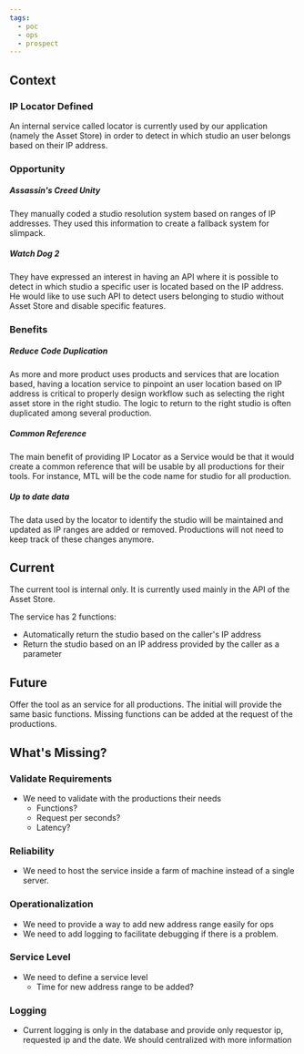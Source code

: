 ```yaml
---
tags:
  - poc
  - ops
  - prospect
---
```


## Context

### IP Locator Defined

An internal service called locator is currently used by our application (namely the Asset Store) in order to detect in which studio an user belongs based on their IP address.

### Opportunity

##### Assassin's Creed Unity

They manually coded a studio resolution system based on ranges of IP addresses. They used this information to create a fallback system for slimpack.

##### Watch Dog 2

They have expressed an interest in having an API where it is possible to detect in which studio a specific user is located based on the IP address. He would like to use such API to detect users belonging to studio without Asset Store and disable specific features.

### Benefits

##### Reduce Code Duplication

As more and more product uses products and services that are location based, having a location service to pinpoint an user location based on IP address is critical to properly design workflow such as selecting the right asset store in the right studio. The logic to return to the right studio is often duplicated among several production.

##### Common Reference

The main benefit of providing IP Locator as a Service would be that it would create a common reference that will be usable by all productions for their tools. For instance, MTL will be the code name for studio for all production.

##### Up to date data

The data used by the locator to identify the studio will be maintained and updated as IP ranges are added or removed. Productions will not need to keep track of these changes anymore.

## Current

The current tool is internal only. It is currently used mainly in the API of the Asset Store.

The service has 2 functions:

- Automatically return the studio based on the caller's IP address
- Return the studio based on an IP address provided by the caller as a parameter

## Future

Offer the tool as an service for all productions. The initial will provide the same basic functions. Missing functions can be added at the request of the productions.

## What's Missing?

### Validate Requirements

- We need to validate with the productions their needs
  - Functions?
  - Request per seconds?
  - Latency?

### Reliability

- We need to host the service inside a farm of machine instead of a single server.

### Operationalization

- We need to provide a way to add new address range easily for ops
- We need to add logging to facilitate debugging if there is a problem.

### Service Level

- We need to define a service level
  - Time for new address range to be added?

### Logging

- Current logging is only in the database and provide only requestor ip, requested ip and the date. We should centralized with more information